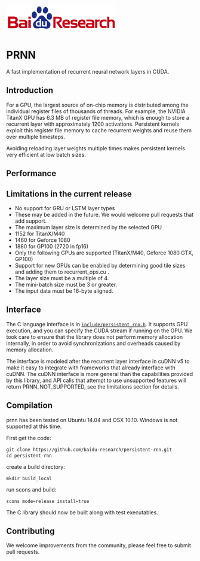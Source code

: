 ![Baidu Logo](/doc/baidu-research-logo-small.png)

# PRNN

A fast implementation of recurrent neural network layers in CUDA.

## Introduction

For a GPU, the largest source of on-chip memory is distributed among the individual register files
of thousands of threads. For example, the NVIDIA TitanX GPU has 6.3 MB of register file memory,
which is enough to store a recurrent layer with approximately 1200 activations. Persistent kernels
exploit this register file memory to cache recurrent weights and reuse them over multiple timesteps.

Avoiding reloading layer weights multiple times makes persistent kernels very efficient at low batch sizes.

## Performance



## Limitations in the current release

 * No support for GRU or LSTM layer types
  * These may be added in the future.  We would welcome pull requests that add support. 
 * The maximum layer size is determined by the selected GPU
  * 1152 for TitanX/M40
  * 1460 for Geforce 1080
  * 1880 for GP100 (2720 in fp16)
 * Only the following GPUs are supported (TitanX/M40, Geforce 1080 GTX, GP100)
  * Support for new GPUs can be enabled by determining good tile sizes and adding them to recurrent_ops.cu .
 * The layer size must be a multiple of 4.
 * The mini-batch size must be 3 or greater.
 * The input data must be 16-byte aligned.
 
## Interface

The C language interface is in [`include/persistent_rnn.h`](include/persistent_rnn.h).
It supports GPU execution, and you can specify the CUDA stream if running on the GPU. We
took care to ensure that the library does not perform memory allocation internally, in
order to avoid synchronizations and overheads caused by memory allocation.

The interface is modeled after the recurrent layer interface in cuDNN v5 to make it easy to
integrate with frameworks that already interface with cuDNN.  The cuDNN interface is more
general than the capabilities provided by this library, and API calls that attempt to use unsupported
features will return PRNN_NOT_SUPPORTED, see the limitations section for details.

## Compilation

prnn has been tested on Ubuntu 14.04 and OSX 10.10.  Windows is not supported
at this time.

First get the code:

```
git clone https://github.com/baidu-research/persistent-rnn.git
cd persistent-rnn
```

create a build directory:

```
mkdir build_local
```

run scons and build:

```
scons mode=release install=true
```

The C library should now be built along with test executables.  

## Contributing

We welcome improvements from the community, please feel free to submit pull
requests.
